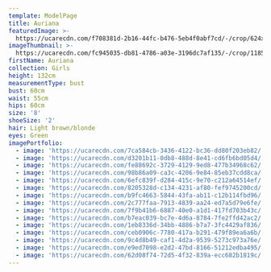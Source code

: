 ```yaml
---
template: ModelPage
title: Auriana
featuredImage: >-
  https://ucarecdn.com/f708381d-2b16-44fc-b476-5eb4f0abf7cd/-/crop/624x375/204,0/-/preview/
imageThumbnail: >-
  https://ucarecdn.com/fc945035-db81-4786-a03e-3196dc7af135/-/crop/1185x1518/889,18/-/preview/
firstName: Auriana
collection: Girls
height: 132cm
measurementType: bust
bust: 60cm
waist: 55cm
hips: 60cm
size: '8'
shoeSize: '2'
hair: Light brown/blonde
eyes: Green
imagePortfolio:
  - image: 'https://ucarecdn.com/7ca584cb-3436-4122-bc36-dd80f203eb82/'
  - image: 'https://ucarecdn.com/d3201b11-0db8-488d-8e41-cd6fb6bd05d4/'
  - image: 'https://ucarecdn.com/fe88692c-3729-4129-9ed8-477b34968c62/'
  - image: 'https://ucarecdn.com/98b86a09-ca3c-4206-9e84-85eb37cdd8ca/'
  - image: 'https://ucarecdn.com/6efc839f-d284-415c-9e70-c212a64514ef/'
  - image: 'https://ucarecdn.com/8205328d-c134-4231-af80-fef9745200cd/'
  - image: 'https://ucarecdn.com/b9fc4663-5844-43fa-ab11-c12b114fbd96/'
  - image: 'https://ucarecdn.com/2c777faa-7913-4839-aa24-ed7a5d79e6fe/'
  - image: 'https://ucarecdn.com/7f9b41b6-6887-40e0-a1d1-417fd703b43c/'
  - image: 'https://ucarecdn.com/b7eac039-bc7e-4d6a-8784-7fe2ffd42ac2/'
  - image: 'https://ucarecdn.com/1eb8336d-34bb-4886-b7a7-3fc4429af836/'
  - image: 'https://ucarecdn.com/ceb0906c-7780-417a-b291-479f89ea6a6b/'
  - image: 'https://ucarecdn.com/9c4d8b49-caf1-4d2a-9539-5273c973a76e/'
  - image: 'https://ucarecdn.com/e9ed7098-e2d2-47bd-8166-51212edba495/'
  - image: 'https://ucarecdn.com/62d08f74-72d5-4f32-839a-ecc682b1819c/'
---
```


